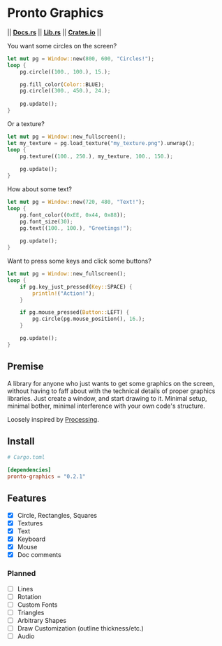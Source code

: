 # Pronto Graphics

|| [__Docs.rs__](https://docs.rs/pronto-graphics/latest/pronto_graphics/) || [__Lib.rs__](https://lib.rs/crates/pronto-graphics) || [__Crates.io__](https://crates.io/crates/pronto-graphics/) ||

You want some circles on the screen?

```rust
let mut pg = Window::new(800, 600, "Circles!");
loop {
    pg.circle((100., 100.), 15.);

    pg.fill_color(Color::BLUE);
    pg.circle((300., 450.), 24.);
    
    pg.update();
}
```

Or a texture?

```rust
let mut pg = Window::new_fullscreen();
let my_texture = pg.load_texture("my_texture.png").unwrap();
loop {
    pg.texture((100., 250.), my_texture, 100., 150.);
    
    pg.update();
}
```

How about some text?

```rust
let mut pg = Window::new(720, 480, "Text!");
loop {
    pg.font_color((0xEE, 0x44, 0x88));
    pg.font_size(30);
    pg.text((100., 100.), "Greetings!");
    
    pg.update();
}
```

Want to press some keys and click some buttons?

```rust
let mut pg = Window::new_fullscreen();
loop {
    if pg.key_just_pressed(Key::SPACE) {
        println!("Action!");
    }

    if pg.mouse_pressed(Button::LEFT) {
        pg.circle(pg.mouse_position(), 16.);
    }

    pg.update();
}
```

## Premise

A library for anyone who just wants to get some graphics on the screen, without having to faff about with the technical details of proper graphics libraries. Just create a window, and start drawing to it. Minimal setup, minimal bother, minimal interference with your own code's structure.

Loosely inspired by [Processing](https://processing.org/).

## Install

```toml
# Cargo.toml

[dependencies]
pronto-graphics = "0.2.1"
```

## Features

- [X] Circle, Rectangles, Squares
- [X] Textures
- [X] Text
- [X] Keyboard
- [X] Mouse
- [X] Doc comments

### Planned

- [ ] Lines
- [ ] Rotation
- [ ] Custom Fonts
- [ ] Triangles
- [ ] Arbitrary Shapes
- [ ] Draw Customization (outline thickness/etc.)
- [ ] Audio
